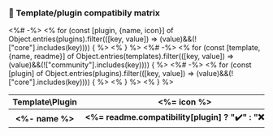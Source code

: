 ### 🧰 Template/plugin compatibily matrix

<table>
  <tr>
    <th nowrap="nowrap">Template\Plugin</th><%# -%>
    <% for (const [plugin, {name, icon}] of Object.entries(plugins).filter(([key, value]) => (value)&&(!["core"].includes(key)))) { %>
    <th nowrap="nowrap" align="center" title="<%= name %>"><%= icon %></th><% } %>
  </tr><%# -%>
  <% for (const [template, {name, readme}] of Object.entries(templates).filter(([key, value]) => (value)&&(!["community"].includes(key)))) { %>
  <tr>
    <th nowrap="nowrap"><%- name %></th><%# -%>
    <% for (const [plugin] of Object.entries(plugins).filter(([key, value]) => (value)&&(!["core"].includes(key)))) { %>
    <th nowrap="nowrap" align="center" data-plugin="<%= plugin %>"><%= readme.compatibility[plugin] ? "✔️" : "❌" %></th><% } %>
  </tr><% } %>
</table>
